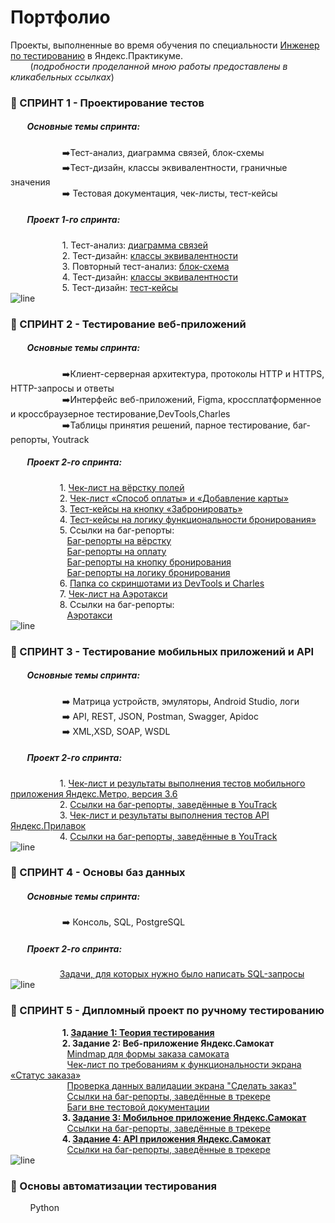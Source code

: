 # Портфолио

Проекты, выполненные во время обучения по специальности [Инженер по тестированию](https://praktikum.yandex.ru/qa-engineer) в Яндекс.Практикуме.<br>
&nbsp;&nbsp;&nbsp;&nbsp;&nbsp;&nbsp;&nbsp;&nbsp;(_подробности проделанной мною работы предоставлены в кликабельных ссылках_)<br>
### :pushpin: СПРИНТ 1 - Проектирование тестов<br>
##### &nbsp;&nbsp;&nbsp;&nbsp;&nbsp;&nbsp;&nbsp;&nbsp;Основные темы спринта: 
&nbsp;&nbsp;&nbsp;&nbsp;&nbsp;&nbsp;&nbsp;&nbsp;&nbsp;&nbsp;&nbsp;&nbsp;&nbsp;&nbsp;&nbsp;&nbsp;&nbsp;&nbsp;&nbsp;&nbsp; :arrow_right:Тест-анализ, диаграмма связей, блок-схемы<br>
&nbsp;&nbsp;&nbsp;&nbsp;&nbsp;&nbsp;&nbsp;&nbsp;&nbsp;&nbsp;&nbsp;&nbsp;&nbsp;&nbsp;&nbsp;&nbsp;&nbsp;&nbsp;&nbsp;&nbsp; :arrow_right:Тест-дизайн, классы эквивалентности, граничные значения<br>
&nbsp;&nbsp;&nbsp;&nbsp;&nbsp;&nbsp;&nbsp;&nbsp;&nbsp;&nbsp;&nbsp;&nbsp;&nbsp;&nbsp;&nbsp;&nbsp;&nbsp;&nbsp;&nbsp;&nbsp; :arrow_right: Тестовая документация, чек-листы, тест-кейсы
##### &nbsp;&nbsp;&nbsp;&nbsp;&nbsp;&nbsp;&nbsp;&nbsp;Проект 1-го спринта: 
&nbsp;&nbsp;&nbsp;&nbsp;&nbsp;&nbsp;&nbsp;&nbsp;&nbsp;&nbsp;&nbsp;&nbsp;&nbsp;&nbsp;&nbsp;&nbsp;&nbsp;&nbsp;&nbsp;&nbsp; 1. Тест-анализ: [диаграмма связей](https://miro.com/app/board/uXjVN1FFGXI=/)<br>
&nbsp;&nbsp;&nbsp;&nbsp;&nbsp;&nbsp;&nbsp;&nbsp;&nbsp;&nbsp;&nbsp;&nbsp;&nbsp;&nbsp;&nbsp;&nbsp;&nbsp;&nbsp;&nbsp;&nbsp; 2. Тест-дизайн: [классы эквивалентности](https://docs.google.com/spreadsheets/d/1CpRwjL8W_nUfE81bK6kYIZWRlXFh_uxCAPNeE22qW50/edit#gid=2010888140)<br>
&nbsp;&nbsp;&nbsp;&nbsp;&nbsp;&nbsp;&nbsp;&nbsp;&nbsp;&nbsp;&nbsp;&nbsp;&nbsp;&nbsp;&nbsp;&nbsp;&nbsp;&nbsp;&nbsp;&nbsp; 3. Повторный тест-анализ: [блок-схема](https://miro.com/app/board/uXjVNylqh9s=/?share_link_id=329845091636)<br>
&nbsp;&nbsp;&nbsp;&nbsp;&nbsp;&nbsp;&nbsp;&nbsp;&nbsp;&nbsp;&nbsp;&nbsp;&nbsp;&nbsp;&nbsp;&nbsp;&nbsp;&nbsp;&nbsp;&nbsp; 4. Тест-дизайн: [классы эквивалентности](https://docs.google.com/spreadsheets/d/1CpRwjL8W_nUfE81bK6kYIZWRlXFh_uxCAPNeE22qW50/edit#gid=1058249276)<br>
&nbsp;&nbsp;&nbsp;&nbsp;&nbsp;&nbsp;&nbsp;&nbsp;&nbsp;&nbsp;&nbsp;&nbsp;&nbsp;&nbsp;&nbsp;&nbsp;&nbsp;&nbsp;&nbsp;&nbsp; 5. Тест-дизайн: [тест-кейсы](https://docs.google.com/spreadsheets/d/1CpRwjL8W_nUfE81bK6kYIZWRlXFh_uxCAPNeE22qW50/edit#gid=1058266973)<br>
![line](https://capsule-render.vercel.app/api?type=rect&color=gradient&height=1)<br>
### :pushpin: СПРИНТ 2 - Тестирование веб-приложений<br>
##### &nbsp;&nbsp;&nbsp;&nbsp;&nbsp;&nbsp;&nbsp;&nbsp;Основные темы спринта: 
&nbsp;&nbsp;&nbsp;&nbsp;&nbsp;&nbsp;&nbsp;&nbsp;&nbsp;&nbsp;&nbsp;&nbsp;&nbsp;&nbsp;&nbsp;&nbsp;&nbsp;&nbsp;&nbsp;&nbsp; :arrow_right:Клиент-серверная архитектура, протоколы HTTP и HTTPS,  HTTP-запросы и ответы<br>
&nbsp;&nbsp;&nbsp;&nbsp;&nbsp;&nbsp;&nbsp;&nbsp;&nbsp;&nbsp;&nbsp;&nbsp;&nbsp;&nbsp;&nbsp;&nbsp;&nbsp;&nbsp;&nbsp;&nbsp; :arrow_right:Интерфейс веб-приложений, Figma, кроссплатформенное и кроссбраузерное тестирование,DevTools,Charles <br>
&nbsp;&nbsp;&nbsp;&nbsp;&nbsp;&nbsp;&nbsp;&nbsp;&nbsp;&nbsp;&nbsp;&nbsp;&nbsp;&nbsp;&nbsp;&nbsp;&nbsp;&nbsp;&nbsp;&nbsp; :arrow_right:Таблицы принятия решений, парное тестирование, баг-репорты, Youtrack
##### &nbsp;&nbsp;&nbsp;&nbsp;&nbsp;&nbsp;&nbsp;&nbsp;Проект 2-го спринта: 
&nbsp;&nbsp;&nbsp;&nbsp;&nbsp;&nbsp;&nbsp;&nbsp;&nbsp;&nbsp;&nbsp;&nbsp;&nbsp;&nbsp;&nbsp;&nbsp;&nbsp;&nbsp;&nbsp;&nbsp;1. [Чек-лист на вёрстку полей](https://docs.google.com/spreadsheets/d/1OJu8q-6k74aR9ivnY7E9eNWCm0qB4BrY_U9D6O_ZO84/edit#gid=899462569)<br>
&nbsp;&nbsp;&nbsp;&nbsp;&nbsp;&nbsp;&nbsp;&nbsp;&nbsp;&nbsp;&nbsp;&nbsp;&nbsp;&nbsp;&nbsp;&nbsp;&nbsp;&nbsp;&nbsp;&nbsp;2. [Чек-лист «Способ оплаты» и «Добавление карты»](https://docs.google.com/spreadsheets/d/1OJu8q-6k74aR9ivnY7E9eNWCm0qB4BrY_U9D6O_ZO84/edit#gid=1540435533)<br>
&nbsp;&nbsp;&nbsp;&nbsp;&nbsp;&nbsp;&nbsp;&nbsp;&nbsp;&nbsp;&nbsp;&nbsp;&nbsp;&nbsp;&nbsp;&nbsp;&nbsp;&nbsp;&nbsp;&nbsp;3. [Тест-кейсы на кнопку «Забронировать»](https://docs.google.com/spreadsheets/d/1OJu8q-6k74aR9ivnY7E9eNWCm0qB4BrY_U9D6O_ZO84/edit#gid=1567345705)<br>
&nbsp;&nbsp;&nbsp;&nbsp;&nbsp;&nbsp;&nbsp;&nbsp;&nbsp;&nbsp;&nbsp;&nbsp;&nbsp;&nbsp;&nbsp;&nbsp;&nbsp;&nbsp;&nbsp;&nbsp;4. [Тест-кейсы на логику функциональности бронирования»](https://docs.google.com/spreadsheets/d/1OJu8q-6k74aR9ivnY7E9eNWCm0qB4BrY_U9D6O_ZO84/edit#gid=94813143)<br>
&nbsp;&nbsp;&nbsp;&nbsp;&nbsp;&nbsp;&nbsp;&nbsp;&nbsp;&nbsp;&nbsp;&nbsp;&nbsp;&nbsp;&nbsp;&nbsp;&nbsp;&nbsp;&nbsp;&nbsp;5. Ссылки на баг-репорты:<br>
&nbsp;&nbsp;&nbsp;&nbsp;&nbsp;&nbsp;&nbsp;&nbsp;&nbsp;&nbsp;&nbsp;&nbsp;&nbsp;&nbsp;&nbsp;&nbsp;&nbsp;&nbsp;&nbsp;&nbsp;&nbsp;&nbsp;     [Баг-репорты на вёрстку](https://arinamak.youtrack.cloud/issues?q=тег:%20Вёрстка)<br>
&nbsp;&nbsp;&nbsp;&nbsp;&nbsp;&nbsp;&nbsp;&nbsp;&nbsp;&nbsp;&nbsp;&nbsp;&nbsp;&nbsp;&nbsp;&nbsp;&nbsp;&nbsp;&nbsp;&nbsp;&nbsp;&nbsp;     [Баг-репорты на оплату](https://arinamak.youtrack.cloud/issues?q=тег:%20%7BСпособ%20оплаты%7D)<br>
&nbsp;&nbsp;&nbsp;&nbsp;&nbsp;&nbsp;&nbsp;&nbsp;&nbsp;&nbsp;&nbsp;&nbsp;&nbsp;&nbsp;&nbsp;&nbsp;&nbsp;&nbsp;&nbsp;&nbsp;&nbsp;&nbsp;     [Баг-репорты на кнопку бронирования](https://arinamak.youtrack.cloud/issues?q=тег:%20%7BКнопка%20%22Забронировать%22%7D)<br>
&nbsp;&nbsp;&nbsp;&nbsp;&nbsp;&nbsp;&nbsp;&nbsp;&nbsp;&nbsp;&nbsp;&nbsp;&nbsp;&nbsp;&nbsp;&nbsp;&nbsp;&nbsp;&nbsp;&nbsp;&nbsp;&nbsp;     [Баг-репорты на логику бронирования](https://arinamak.youtrack.cloud/issues?q=тег:%20%7BЛогика%20бронирования%7D)<br>
&nbsp;&nbsp;&nbsp;&nbsp;&nbsp;&nbsp;&nbsp;&nbsp;&nbsp;&nbsp;&nbsp;&nbsp;&nbsp;&nbsp;&nbsp;&nbsp;&nbsp;&nbsp;&nbsp;&nbsp;6. [Папка со скриншотами из DevTools и Charles](https://drive.google.com/drive/folders/1G6RY0Bv1hEC4n8Ay-Hv93K3p1YEpElQ6?usp=sharing)<br>
&nbsp;&nbsp;&nbsp;&nbsp;&nbsp;&nbsp;&nbsp;&nbsp;&nbsp;&nbsp;&nbsp;&nbsp;&nbsp;&nbsp;&nbsp;&nbsp;&nbsp;&nbsp;&nbsp;&nbsp;7. [Чек-лист на Аэротакси](https://docs.google.com/spreadsheets/d/1OJu8q-6k74aR9ivnY7E9eNWCm0qB4BrY_U9D6O_ZO84/edit#gid=1396138851)<br>
&nbsp;&nbsp;&nbsp;&nbsp;&nbsp;&nbsp;&nbsp;&nbsp;&nbsp;&nbsp;&nbsp;&nbsp;&nbsp;&nbsp;&nbsp;&nbsp;&nbsp;&nbsp;&nbsp;&nbsp;8. Ссылки на баг-репорты:<br>
&nbsp;&nbsp;&nbsp;&nbsp;&nbsp;&nbsp;&nbsp;&nbsp;&nbsp;&nbsp;&nbsp;&nbsp;&nbsp;&nbsp;&nbsp;&nbsp;&nbsp;&nbsp;&nbsp;&nbsp;&nbsp;&nbsp;     [Аэротакси](https://arinamak.youtrack.cloud/issues?q=tag:%20%7BАэротакси%7D)<br>
![line](https://capsule-render.vercel.app/api?type=rect&color=gradient&height=1)<br>
### :pushpin: СПРИНТ 3 - Тестирование мобильных приложений и API<br>
##### &nbsp;&nbsp;&nbsp;&nbsp;&nbsp;&nbsp;&nbsp;&nbsp;Основные темы спринта: 
&nbsp;&nbsp;&nbsp;&nbsp;&nbsp;&nbsp;&nbsp;&nbsp;&nbsp;&nbsp;&nbsp;&nbsp;&nbsp;&nbsp;&nbsp;&nbsp;&nbsp;&nbsp;&nbsp;&nbsp; :arrow_right: Матрица устройств, эмуляторы, Android Studio, логи<br>
&nbsp;&nbsp;&nbsp;&nbsp;&nbsp;&nbsp;&nbsp;&nbsp;&nbsp;&nbsp;&nbsp;&nbsp;&nbsp;&nbsp;&nbsp;&nbsp;&nbsp;&nbsp;&nbsp;&nbsp; :arrow_right: API, REST, JSON, Postman, Swagger, Apidoc<br>
&nbsp;&nbsp;&nbsp;&nbsp;&nbsp;&nbsp;&nbsp;&nbsp;&nbsp;&nbsp;&nbsp;&nbsp;&nbsp;&nbsp;&nbsp;&nbsp;&nbsp;&nbsp;&nbsp;&nbsp; :arrow_right: XML,XSD, SOAP, WSDL<br>
##### &nbsp;&nbsp;&nbsp;&nbsp;&nbsp;&nbsp;&nbsp;&nbsp;Проект 2-го спринта: 
&nbsp;&nbsp;&nbsp;&nbsp;&nbsp;&nbsp;&nbsp;&nbsp;&nbsp;&nbsp;&nbsp;&nbsp;&nbsp;&nbsp;&nbsp;&nbsp;&nbsp;&nbsp;&nbsp;&nbsp;1. [Чек-лист и результаты выполнения тестов мобильного приложения Яндекс.Метро, версия 3.6](https://docs.google.com/spreadsheets/d/1jmgarLiZraJGTlU1fKpHxolFOqAgS6guWfcjSPc72R0/edit#gid=857523888)<br>
&nbsp;&nbsp;&nbsp;&nbsp;&nbsp;&nbsp;&nbsp;&nbsp;&nbsp;&nbsp;&nbsp;&nbsp;&nbsp;&nbsp;&nbsp;&nbsp;&nbsp;&nbsp;&nbsp;&nbsp;2. [Ссылки на баг-репорты, заведённые в YouTrack](https://arinamak.youtrack.cloud/issues?q=тег:%20ЯндексМетро)<br>
&nbsp;&nbsp;&nbsp;&nbsp;&nbsp;&nbsp;&nbsp;&nbsp;&nbsp;&nbsp;&nbsp;&nbsp;&nbsp;&nbsp;&nbsp;&nbsp;&nbsp;&nbsp;&nbsp;&nbsp;3. [Чек-лист и результаты выполнения тестов API Яндекс.Прилавок](https://docs.google.com/spreadsheets/d/1jmgarLiZraJGTlU1fKpHxolFOqAgS6guWfcjSPc72R0/edit#gid=2006427015)<br>
&nbsp;&nbsp;&nbsp;&nbsp;&nbsp;&nbsp;&nbsp;&nbsp;&nbsp;&nbsp;&nbsp;&nbsp;&nbsp;&nbsp;&nbsp;&nbsp;&nbsp;&nbsp;&nbsp;&nbsp;4. [Ссылки на баг-репорты, заведённые в YouTrack](https://arinamak.youtrack.cloud/issues?q=тег:%20%7BAPI%20Яндекс.Прилавок%7D)<br>
![line](https://capsule-render.vercel.app/api?type=rect&color=gradient&height=1)<br>
### :pushpin: СПРИНТ 4 - Основы баз данных<br>
##### &nbsp;&nbsp;&nbsp;&nbsp;&nbsp;&nbsp;&nbsp;&nbsp;Основные темы спринта: 
&nbsp;&nbsp;&nbsp;&nbsp;&nbsp;&nbsp;&nbsp;&nbsp;&nbsp;&nbsp;&nbsp;&nbsp;&nbsp;&nbsp;&nbsp;&nbsp;&nbsp;&nbsp;&nbsp;&nbsp; :arrow_right: Консоль, SQL, PostgreSQL<br>
##### &nbsp;&nbsp;&nbsp;&nbsp;&nbsp;&nbsp;&nbsp;&nbsp;Проект 2-го спринта: 
&nbsp;&nbsp;&nbsp;&nbsp;&nbsp;&nbsp;&nbsp;&nbsp;&nbsp;&nbsp;&nbsp;&nbsp;&nbsp;&nbsp;&nbsp;&nbsp;&nbsp;&nbsp;&nbsp;&nbsp;[Задачи, для которых нужно было написать SQL-запросы](https://docs.google.com/document/d/14mUvla19Ph8VXoNhIuakhHYZmTe7GdyxE9zUYNRpcb8/edit)<br>
![line](https://capsule-render.vercel.app/api?type=rect&color=gradient&height=1)<br>
### :pushpin: СПРИНТ 5 - Дипломный проект по ручному тестированию<br>
&nbsp;&nbsp;&nbsp;&nbsp;&nbsp;&nbsp;&nbsp;&nbsp;&nbsp;&nbsp;&nbsp;&nbsp;&nbsp;&nbsp;&nbsp;&nbsp;&nbsp;&nbsp;&nbsp;&nbsp; **1. [Задание 1: Теория тестирования](https://docs.google.com/spreadsheets/d/1YStDP3yoilD-SJIxboRg3VTv-cx3Gg-zKSNaGqA9Tkw/edit?usp=sharing)**<br>
&nbsp;&nbsp;&nbsp;&nbsp;&nbsp;&nbsp;&nbsp;&nbsp;&nbsp;&nbsp;&nbsp;&nbsp;&nbsp;&nbsp;&nbsp;&nbsp;&nbsp;&nbsp;&nbsp;&nbsp; **2. Задание 2: Веб-приложение Яндекс.Самокат**<br>
&nbsp;&nbsp;&nbsp;&nbsp;&nbsp;&nbsp;&nbsp;&nbsp;&nbsp;&nbsp;&nbsp;&nbsp;&nbsp;&nbsp;&nbsp;&nbsp;&nbsp;&nbsp;&nbsp;&nbsp;&nbsp;&nbsp;     [Mindmap для формы заказа самоката](https://miro.com/app/board/uXjVKQEpaBo=/)<br>
&nbsp;&nbsp;&nbsp;&nbsp;&nbsp;&nbsp;&nbsp;&nbsp;&nbsp;&nbsp;&nbsp;&nbsp;&nbsp;&nbsp;&nbsp;&nbsp;&nbsp;&nbsp;&nbsp;&nbsp;&nbsp;&nbsp;     [Чек-лист по требованиям к функциональности экрана «Статус заказа»](https://docs.google.com/spreadsheets/d/1YStDP3yoilD-SJIxboRg3VTv-cx3Gg-zKSNaGqA9Tkw/edit#gid=943703744)<br>
&nbsp;&nbsp;&nbsp;&nbsp;&nbsp;&nbsp;&nbsp;&nbsp;&nbsp;&nbsp;&nbsp;&nbsp;&nbsp;&nbsp;&nbsp;&nbsp;&nbsp;&nbsp;&nbsp;&nbsp;&nbsp;&nbsp;     [Проверка данных валидации экрана "Сделать заказ"](https://docs.google.com/spreadsheets/d/1YStDP3yoilD-SJIxboRg3VTv-cx3Gg-zKSNaGqA9Tkw/edit#gid=1540465171)<br>
&nbsp;&nbsp;&nbsp;&nbsp;&nbsp;&nbsp;&nbsp;&nbsp;&nbsp;&nbsp;&nbsp;&nbsp;&nbsp;&nbsp;&nbsp;&nbsp;&nbsp;&nbsp;&nbsp;&nbsp;&nbsp;&nbsp;     [Ссылки на баг-репорты, заведённые в трекере](https://arinamak.youtrack.cloud/issues?q=tag:%20%7BЯндекс.Самокат%20Веб%7D)<br>
&nbsp;&nbsp;&nbsp;&nbsp;&nbsp;&nbsp;&nbsp;&nbsp;&nbsp;&nbsp;&nbsp;&nbsp;&nbsp;&nbsp;&nbsp;&nbsp;&nbsp;&nbsp;&nbsp;&nbsp;&nbsp;&nbsp;     [Баги вне тестовой документации](https://arinamak.youtrack.cloud/issues?q=тег:%20%7Bбаги%20вне%20тестовой%20документации%7D)<br>
&nbsp;&nbsp;&nbsp;&nbsp;&nbsp;&nbsp;&nbsp;&nbsp;&nbsp;&nbsp;&nbsp;&nbsp;&nbsp;&nbsp;&nbsp;&nbsp;&nbsp;&nbsp;&nbsp;&nbsp; **3. [Задание 3: Мобильное приложение Яндекс.Самокат](https://docs.google.com/spreadsheets/d/1YStDP3yoilD-SJIxboRg3VTv-cx3Gg-zKSNaGqA9Tkw/edit#gid=424948590)** <br>
&nbsp;&nbsp;&nbsp;&nbsp;&nbsp;&nbsp;&nbsp;&nbsp;&nbsp;&nbsp;&nbsp;&nbsp;&nbsp;&nbsp;&nbsp;&nbsp;&nbsp;&nbsp;&nbsp;&nbsp;&nbsp;&nbsp;     [Ссылки на баг-репорты, заведённые в трекере](https://arinamak.youtrack.cloud/issues?q=тег:%20%7BЯндекс%20Самокат%20для%20курьеров%20Mobile%7D) <br>
&nbsp;&nbsp;&nbsp;&nbsp;&nbsp;&nbsp;&nbsp;&nbsp;&nbsp;&nbsp;&nbsp;&nbsp;&nbsp;&nbsp;&nbsp;&nbsp;&nbsp;&nbsp;&nbsp;&nbsp; **4. [Задание 4: API приложения Яндекс.Самокат](https://docs.google.com/spreadsheets/d/1YStDP3yoilD-SJIxboRg3VTv-cx3Gg-zKSNaGqA9Tkw/edit#gid=336872680)** <br>
&nbsp;&nbsp;&nbsp;&nbsp;&nbsp;&nbsp;&nbsp;&nbsp;&nbsp;&nbsp;&nbsp;&nbsp;&nbsp;&nbsp;&nbsp;&nbsp;&nbsp;&nbsp;&nbsp;&nbsp;&nbsp;&nbsp;     [Ссылки на баг-репорты, заведённые в трекере](https://arinamak.youtrack.cloud/issues?q=тег:%20%7BЯндекс.Самокат%20API%7D) <br>
![line](https://capsule-render.vercel.app/api?type=rect&color=gradient&height=1)<br>
### :pushpin: Основы автоматизации тестирования<br>
&nbsp;&nbsp;&nbsp;&nbsp;&nbsp;&nbsp;&nbsp;&nbsp;Python


